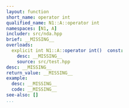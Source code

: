 ```yaml
---
layout: function
short_name: operator int
qualified_name: N1::A::operator int
namespaces: [N1, A]
includer: src/nda.hpp
brief: __MISSING__
overloads:
  explicit int N1::A::operator int()  const:
    desc: __MISSING__
    source: src/test.hpp
desc: __MISSING__
return_value: __MISSING__
example:
  desc: __MISSING__
  code: __MISSING__
see-also: []
...
```

